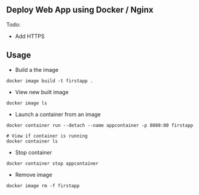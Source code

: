 ## Deploy Web App using Docker / Nginx

Todo:
* Add HTTPS


## Usage

* Build a the image
```shell
docker image build -t firstapp .
```

* View new built image
```shell
docker image ls
```
* Launch a container from an image
```shell
docker container run --detach --name appcontainer -p 8080:80 firstapp

# View if container is running
docker container ls
```

* Stop container
```shell
docker container stop appcontainer
```

* Remove image
```
docker image rm -f firstapp
```
